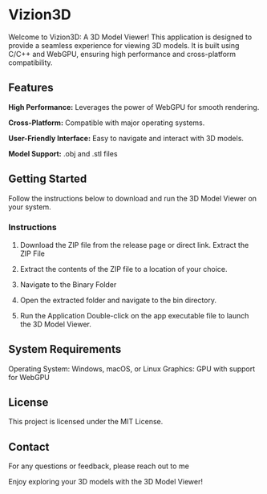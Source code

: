 # Vizion3D
Welcome to Vizion3D: A 3D Model Viewer! This application is designed to provide a seamless experience for viewing 3D models. It is built using C/C++ and WebGPU, ensuring high performance and cross-platform compatibility.

## Features
 **High Performance:** Leverages the power of WebGPU for smooth rendering.
 
 **Cross-Platform:** Compatible with major operating systems.
 
 **User-Friendly Interface:** Easy to navigate and interact with 3D models.
 
 **Model Support:** .obj and .stl files

## Getting Started
Follow the instructions below to download and run the 3D Model Viewer on your system.

### Instructions

1. Download the ZIP file from the release page or direct link.
Extract the ZIP File

2. Extract the contents of the ZIP file to a location of your choice.

3. Navigate to the Binary Folder

4. Open the extracted folder and navigate to the bin directory.

5. Run the Application
  Double-click on the app executable file to launch the 3D Model Viewer.

## System Requirements
Operating System: Windows, macOS, or Linux
Graphics: GPU with support for WebGPU

## License
This project is licensed under the MIT License.

## Contact
For any questions or feedback, please reach out to me

Enjoy exploring your 3D models with the 3D Model Viewer!
